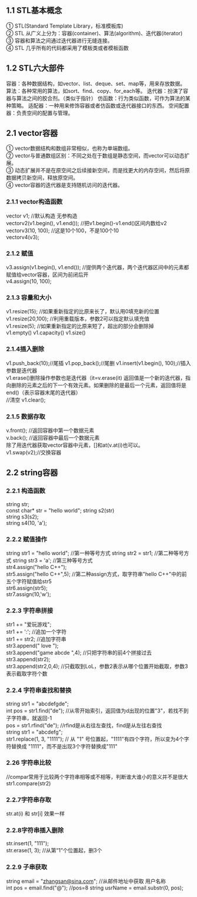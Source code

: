 ## 1.1 STL基本概念  
① STL(Standard Template Library，标准模板库)  
② STL 从广义上分为：容器(container)、算法(algorithm)、迭代器(iterator)  
③ 容器和算法之间通过迭代器进行无缝连接。  
④ STL 几乎所有的代码都采用了模板类或者模板函数  
## 1.2 STL六大部件  
容器：各种数据结构，如vector、list、deque、set、map等，用来存放数据。
算法：各种常用的算法，如sort、find、copy、for_each等。
迭代器：扮演了容器与算法之间的胶合剂。（类似于指针）
仿函数：行为类似函数，可作为算法的某种策略。
适配器：一种用来修饰容器或者仿函数或迭代器接口的东西。
空间配置器：负责空间的配置与管理。
## 2.1 vector容器  
① vector数据结构和数组非常相似，也称为单端数组。  
② vector与普通数组区别：不同之处在于数组是静态空间，而vector可以动态扩展。  
③ 动态扩展并不是在原空间之后续接新空间，而是找更大的内存空间，然后将原数据拷贝新空间，释放原空间。  
④ vector容器的迭代器是支持随机访问的迭代器。 
### 2.1.1 vector构造函数  
vector<int> v1; //默认构造  无参构造  
vector<int>v2(v1.begin(), v1.end()); //把v1.begin()-v1.end()区间内数给v2   
vector<int>v3(10, 100); //这是10个100，不是100个10  
vector<int>v4(v3);  
### 2.1.2 赋值  
v3.assign(v1.begin(), v1.end());  //提供两个迭代器，两个迭代器区间中的元素都赋值给vector容器，区间为前闭后开   
v4.assign(10, 100);  
### 2.1.3 容量和大小   
v1.resize(15);  //如果重新指定的比原来长了，默认用0填充新的位置  
v1.resize(20,100);  //利用重载版本，参数2可以指定默认填充值  
v1.resize(5);  //如果重新指定的比原来短了，超出的部分会删除掉  
v1.empty()    v1.capacity()  v1.size()  
### 2.1.4插入删除  
v1.push_back(10);//尾插   v1.pop_back();//尾删   v1.insert(v1.begin(), 100);//插入参数是迭代器     
v1.erase()删除操作参数也是迭代器（it=v.erase(it)     返回值是一个新的迭代器，指向删除的元素之后的下一个有效元素。如果删除的是最后一个元素，返回值将是 end()（表示容器末尾的迭代器）  
//清空 v1.clear();  
### 2.1.5 数据存取  
v.front(); //返回容器中第一个数据元素   
v.back(); //返回容器中最后一个数据元素   
除了用迭代器获取vector容器中元素，[]和at(v.at(i)也可以。  
v1.swap(v2);//交换容器  
## 2.2 string容器  
### 2.2.1 构造函数  
string str;  
const char* str = "hello world"; string s2(str)    
string s3(s2);  
string s4(10, 'a');  
### 2.2.2 赋值操作 
string str1 = "hello world";  //第一种等号方式  string str2 = str1;   //第二种等号方式     string str3 = 'a';    //第三种等号方式  
str4.assign("hello C++");  
str5.assign("hello C++",5);   //第二种assign方式，取字符串"hello C++"中的前五个字符赋值给str5   
str6.assign(str5);   
str7.assign(10,'w');  
### 2.2.3 字符串拼接  
str1 += "爱玩游戏";  
str1 += ':';   //追加一个字符  
str1 += str2;    //追加字符串  
str3.append(" love ");  
str3.append("game abcde ",4);  //只把字符串的前4个拼接过去    
str3.append(str2);   
str3.append(str2,0,4);  //只截取到LoL，参数2表示从哪个位置开始截取，参数3表示截取字符个数  
### 2.2.4 字符串查找和替换  
string str1 = "abcdefgde";   
int pos = str1.find("de");  //从零开始索引，返回值为d出现的位置"3"，若找不到子字符串，就返回-1  
pos = str1.rfind("de");  //rfind是从右往左查找，find是从左往右查找  
string str1 = "abcdefg";  
str1.replace(1, 3, "1111");  // 从 "1" 号位置起，"1111"有四个字符，所以变为4个字符替换成 "1111"，而不是出现3个字符替换成"111"  
### 2.26 字符串比较   
//compar常用于比较两个字符串相等或不相等，判断谁大谁小的意义并不是很大
str1.compare(str2)  
### 2.2.7字符串存取  
str.at(i) 和 str[i]  效果一样
### 2.2.8字符串插入删除  
str.insert(1, "111");  
str.erase(1, 3); //从第“1”个位置起，删3个  
### 2.2.9 子串获取  
string email = "zhangsan@sina.com";  //从邮件地址中获取 用户名称  
int pos = email.find("@");   //pos=8
string usrName = email.substr(0, pos);  
